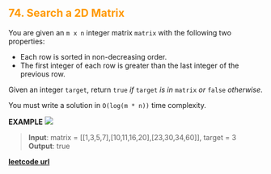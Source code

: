 <h2 style="color:#F90;">74. Search a 2D Matrix</h2>

You are given an `m x n` integer matrix `matrix` with the following two properties:

-   Each row is sorted in non-decreasing order.
-   The first integer of each row is greater than the last integer of the previous row.

Given an integer `target`, return `true` _if_ `target` _is in_ `matrix` _or_ `false` _otherwise_.

You must write a solution in `O(log(m * n))` time complexity.

**EXAMPLE**
![](https://assets.leetcode.com/uploads/2020/10/05/mat.jpg)
>**Input**: matrix = [[1,3,5,7],[10,11,16,20],[23,30,34,60]], target = 3
**Output**: true


**[leetcode url](https://leetcode.com/problems/search-a-2d-matrix/description)**